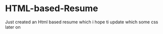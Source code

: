 # HTML-based-Resume
Just created an Html based resume which i hope ti update which some css later on 
